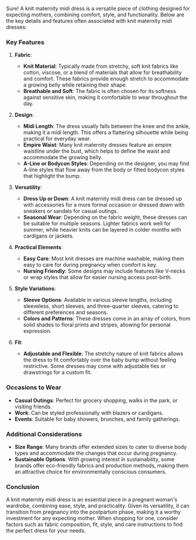 Sure! A knit maternity midi dress is a versatile piece of clothing designed for expecting mothers, combining comfort, style, and functionality. Below are the key details and features often associated with knit maternity midi dresses:

### Key Features

1. **Fabric**:
   - **Knit Material**: Typically made from stretchy, soft knit fabrics like cotton, viscose, or a blend of materials that allow for breathability and comfort. These fabrics provide enough stretch to accommodate a growing belly while retaining their shape.
   - **Breathable and Soft**: The fabric is often chosen for its softness against sensitive skin, making it comfortable to wear throughout the day.

2. **Design**:
   - **Midi Length**: The dress usually falls between the knee and the ankle, making it a midi length. This offers a flattering silhouette while being practical for everyday wear.
   - **Empire Waist**: Many knit maternity dresses feature an empire waistline under the bust, which helps to define the waist and accommodate the growing belly.
   - **A-Line or Bodycon Styles**: Depending on the designer, you may find A-line styles that flow away from the body or fitted bodycon styles that highlight the bump.

3. **Versatility**:
   - **Dress Up or Down**: A knit maternity midi dress can be dressed up with accessories for a more formal occasion or dressed down with sneakers or sandals for casual outings.
   - **Seasonal Wear**: Depending on the fabric weight, these dresses can be suitable for multiple seasons. Lighter fabrics work well for summer, while heavier knits can be layered in colder months with cardigans or jackets.

4. **Practical Elements**:
   - **Easy Care**: Most knit dresses are machine washable, making them easy to care for during pregnancy when comfort is key.
   - **Nursing Friendly**: Some designs may include features like V-necks or wrap styles that allow for easier nursing access post-birth.

5. **Style Variations**:
   - **Sleeve Options**: Available in various sleeve lengths, including sleeveless, short sleeves, and three-quarter sleeves, catering to different preferences and seasons.
   - **Colors and Patterns**: These dresses come in an array of colors, from solid shades to floral prints and stripes, allowing for personal expression.

6. **Fit**:
   - **Adjustable and Flexible**: The stretchy nature of knit fabrics allows the dress to fit comfortably over the baby bump without feeling restrictive. Some dresses may come with adjustable ties or drawstrings for a custom fit.

### Occasions to Wear

- **Casual Outings**: Perfect for grocery shopping, walks in the park, or visiting friends.
- **Work**: Can be styled professionally with blazers or cardigans.
- **Events**: Suitable for baby showers, brunches, and family gatherings.

### Additional Considerations

- **Size Range**: Many brands offer extended sizes to cater to diverse body types and accommodate the changes that occur during pregnancy.
- **Sustainable Options**: With growing interest in sustainability, some brands offer eco-friendly fabrics and production methods, making them an attractive choice for environmentally conscious consumers.

### Conclusion

A knit maternity midi dress is an essential piece in a pregnant woman's wardrobe, combining ease, style, and practicality. Given its versatility, it can transition from pregnancy into the postpartum phase, making it a worthy investment for any expecting mother. When shopping for one, consider factors such as fabric composition, fit, style, and care instructions to find the perfect dress for your needs.